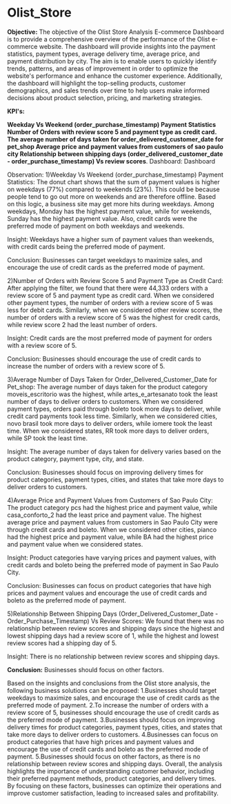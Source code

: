 # Olist_Store
**Objective:** The objective of the Olist Store Analysis E-commerce Dashboard is to provide a comprehensive overview of the performance of the Olist e-commerce website. 
The dashboard will provide insights into the payment statistics, payment types, average delivery time, average price, and payment distribution by city. 
The aim is to enable users to quickly identify trends, patterns, and areas of improvement in order to optimize the website's performance and enhance the customer experience. Additionally, the dashboard will highlight the top-selling products, customer demographics, and sales trends over time to help users make informed decisions about product selection, pricing, and marketing strategies.

**KPI's:**

**Weekday Vs Weekend (order_purchase_timestamp) Payment Statistics
Number of Orders with review score 5 and payment type as credit card.
The average number of days taken for order_delivered_customer_date for pet_shop
Average price and payment values from customers of sao paulo city
Relationship between shipping days (order_delivered_customer_date - order_purchase_timestamp) Vs review scores**.
Dashboard: Dashboard

Observation:
1)Weekday Vs Weekend (order_purchase_timestamp) Payment Statistics: The donut chart shows that the sum of payment values is higher on weekdays (77%) compared to weekends (23%).
This could be because people tend to go out more on weekends and are therefore offline. Based on this logic, a business site may get more hits during weekdays. Among weekdays,
Monday has the highest payment value, while for weekends, Sunday has the highest payment value. Also, credit cards were the preferred mode of payment on both weekdays and weekends.

Insight: Weekdays have a higher sum of payment values than weekends, with credit cards being the preferred mode of payment.

Conclusion: Businesses can target weekdays to maximize sales, and encourage the use of credit cards as the preferred mode of payment.

2)Number of Orders with Review Score 5 and Payment Type as Credit Card: After applying the filter,
we found that there were 44,333 orders with a review score of 5 and payment type as credit card. 
When we considered other payment types, the number of orders with a review score of 5 was less for debit cards.
Similarly, when we considered other review scores, the number of orders with a review score of 5 was the highest for credit cards, while review score 2 had the least number of orders.

Insight: Credit cards are the most preferred mode of payment for orders with a review score of 5.

Conclusion: Businesses should encourage the use of credit cards to increase the number of orders with a review score of 5.

3)Average Number of Days Taken for Order_Delivered_Customer_Date for Pet_shop: The average number of days taken for 
the product category moveis_escritorio was the highest, while artes_e_artesanato took the least number of days to deliver orders to customers.
When we considered payment types, orders paid through boleto took more days to deliver, while credit card payments took less time. Similarly, when we considered cities,
novo brasil took more days to deliver orders, while iomere took the least time. When we considered states, RR took more days to deliver orders, while SP took the least time.

Insight: The average number of days taken for delivery varies based on the product category, payment type, city, and state.

Conclusion: Businesses should focus on improving delivery times for product categories, payment types, cities, and states that take more days to deliver orders to customers.

4)Average Price and Payment Values from Customers of Sao Paulo City: The product category pcs had the highest price and payment value, while casa_conforto_2 had the 
least price and payment value. The highest average price and payment values from customers in Sao Paulo City were through credit cards and boleto.
When we considered other cities, pianco had the highest price and payment value, while BA had the highest price and payment value when we considered states.

Insight: 
Product categories have varying prices and payment values, with credit cards and boleto being the preferred mode of payment in Sao Paulo City.

Conclusion: Businesses can focus on product categories that have high prices and payment values and encourage the use of credit cards and boleto as the
preferred mode of payment.

5)Relationship Between Shipping Days (Order_Delivered_Customer_Date - Order_Purchase_Timestamp) Vs Review Scores: We found that 
there was no relationship between review scores and shipping days since the highest and lowest shipping days had a review score of 1, 
while the highest and lowest review scores had a shipping day of 5.

Insight: There is no relationship between review scores and shipping days.

**Conclusion:** Businesses should focus on other factors.

Based on the insights and conclusions from the Olist store analysis, the following business solutions can be proposed: 1.Businesses should target weekdays to maximize sales, and encourage the use of credit cards as the preferred mode of payment. 2.To increase the number of orders with a review score of 5, businesses should encourage the use of credit cards as the preferred mode of payment. 3.Businesses should focus on improving delivery times for product categories, payment types, cities, and states that take more days to deliver orders to customers. 4.Businesses can focus on product categories that have high prices and payment values and encourage the use of credit cards and boleto as the preferred mode of payment. 5.Businesses should focus on other factors, as there is no relationship between review scores and shipping days. Overall, the analysis highlights the importance of understanding customer behavior, including their preferred payment methods, product categories, and delivery times. By focusing on these factors, businesses can optimize their operations and improve customer satisfaction, leading to increased sales and profitability.
